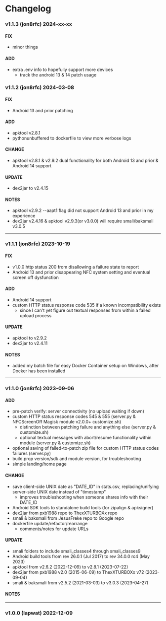 # Changelog

### v1.1.3 (jon8rfc) 2024-xx-xx
#### FIX
* minor things
#### ADD
* extra .env info to hopefully support more devices
  * track the android 13 & 14 patch usage

### v1.1.2 (jon8rfc) 2024-03-08
#### FIX
* Android 13 and prior patching
#### ADD
* apktool v2.8.1
* pythonunbuffered to dockerfile to view more verbose logs
#### CHANGE
* apktool v2.8.1 & v2.9.2 dual functionality for both Android 13 and prior & Android 14 support
#### UPDATE
* dex2jar to v2.4.15
#### NOTES
* apktool v2.9.2 --aapt1 flag did not support Android 13 and prior in my experience
* dex2jar v2.4.16 & apktool v2.9.3(or v3.0.0) will require smali/baksmali v3.0.5

---
### v1.1.1 (jon8rfc) 2023-10-19
#### FIX
* v1.0.0 http status 200 from disallowing a failure state to report
* Android 13 and prior disappearing NFC system setting and eventual screen off dysfunction
#### ADD
* Android 14 support
* custom HTTP status response code 535 if a known incompatibility exists
  * since I can't yet figure out textual responses from within a failed upload process
#### UPDATE
* apktool to v2.9.2
* dex2jar to v2.4.11
#### NOTES
* added my batch file for easy Docker Container setup on Windows, after Docker has been installed

---
### v1.1.0 (jon8rfc) 2023-09-06
#### ADD
* pre-patch verify: server connectivity (no upload waiting if down)
* custom HTTP status response codes 545 & 555 (server.py & NFCScreenOff Magisk module v2.0.0+ customize.sh)
  * distinction between patching failure and anything else (server.py & customize.sh)
  * optional textual messages with abort/resume functionality within module (server.py & customize.sh)
* optional saving of failed-to-patch zip file for custom HTTP status codes failures (server.py)
* build.prop version/sdk and module version, for troubleshooting
* simple landing/home page
#### CHANGE
* save client-side UNIX date as "DATE_ID" in stats.csv, replacing/unifying server-side UNIX date instead of "timestamp"
  * improves troubleshooting when someone shares info with their DATE_ID
* Android SDK tools to standalone build tools (for zipalign & apksigner)
* dex2jar from pxb1988 repo to ThexXTURBOXx repo
* smali & baksmali from JesusFreke repo to Google repo
* dockerfile update/refactor/rearrange
  * comments/notes for update URLs
#### UPDATE
* smali folders to include smali_classes4 through smali_classes9
* Android build tools from rev 26.0.1 (Jul 2017) to rev 34.0.0 rc4 (May 2023)
* apktool from v2.6.2 (2022-12-09) to v2.8.1 (2023-07-22)
* dex2jar from pxb1988 v2.0 (2015-06-09) to ThexXTURBOXx v72 (2023-09-04)
* smali & baksmali from v2.5.2 (2021-03-03) to v3.0.3 (2023-04-27)
#### NOTES

---
### v1.0.0 (lapwat)  2022-12-09

